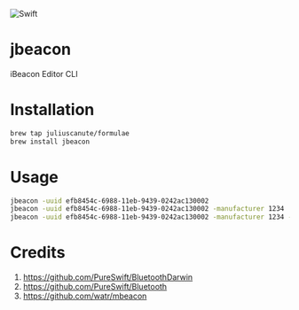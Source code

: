 ![Swift](https://github.com/juliuscanute/jbeacon/workflows/Swift/badge.svg)
# jbeacon
iBeacon Editor CLI

# Installation
```sh
brew tap juliuscanute/formulae
brew install jbeacon
```


# Usage
```sh
jbeacon -uuid efb8454c-6988-11eb-9439-0242ac130002
jbeacon -uuid efb8454c-6988-11eb-9439-0242ac130002 -manufacturer 1234
jbeacon -uuid efb8454c-6988-11eb-9439-0242ac130002 -manufacturer 1234 -major 1 -minor 2 -measuredPower 128
```

# Credits
1. https://github.com/PureSwift/BluetoothDarwin
2. https://github.com/PureSwift/Bluetooth
3. https://github.com/watr/mbeacon